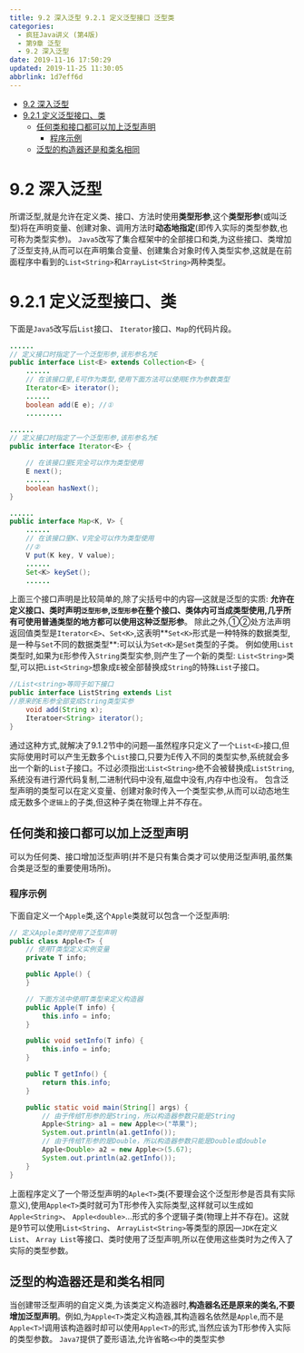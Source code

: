 ```yaml
---
title: 9.2 深入泛型 9.2.1 定义泛型接口 泛型类
categories: 
  - 疯狂Java讲义 (第4版)
  - 第9章 泛型
  - 9.2 深入泛型
date: 2019-11-16 17:50:29
updated: 2019-11-25 11:30:05
abbrlink: 1d7eff6d
---
```

<div id='my_toc'>

- [9.2 深入泛型](/JavaReadingNotes/1d7eff6d/#9-2-深入泛型)
- [9.2.1 定义泛型接口、类](/JavaReadingNotes/1d7eff6d/#9-2-1-定义泛型接口、类)
    - [任何类和接口都可以加上泛型声明](/JavaReadingNotes/1d7eff6d/#任何类和接口都可以加上泛型声明)
        - [程序示例](/JavaReadingNotes/1d7eff6d/#程序示例)
    - [泛型的构造器还是和类名相同](/JavaReadingNotes/1d7eff6d/#泛型的构造器还是和类名相同)

</div>
<!--more-->
<script>if (navigator.platform.toLowerCase() == 'win32'){document.getElementById('my_toc').style.display = 'none';}</script>

<!--end-->
# 9.2 深入泛型 #
所谓泛型,就是允许在定义类、接口、方法时使用**类型形参**,这个**类型形参**(或叫泛型)将在声明变量、创建对象、调用方法时**动态地指定**(即传入实际的类型参数,也可称为类型实参)。
`Java5`改写了集合框架中的全部接口和类,为这些接口、类增加了泛型支持,从而可以在声明集合变量、创建集合对象时传入类型实参,这就是在前面程序中看到的`List<String>`和`ArrayList<String>`两种类型。
# 9.2.1 定义泛型接口、类 #
下面是`Java5`改写后`List`接口、 `Iterator`接口、`Map`的代码片段。
```java
......
// 定义接口时指定了一个泛型形参,该形参名为E
public interface List<E> extends Collection<E> {
    ......
    // 在该接口里,E可作为类型,使用下面方法可以使用E作为参数类型
    Iterator<E> iterator();
    ......
    boolean add(E e); //①
    .........
```
```java
......
// 定义接口时指定了一个泛型形参,该形参名为E
public interface Iterator<E> {

    // 在该接口里E完全可以作为类型使用
    E next();
    ......
    boolean hasNext();
}
```
```java
......
public interface Map<K, V> {
    ......
    // 在该接口里K、V完全可以作为类型使用
    //②
    V put(K key, V value);
    ......
    Set<K> keySet();
    ......
```
上面三个接口声明是比较简单的,除了尖括号中的内容—这就是泛型的实质:
**允许在定义接口、类时声明`泛型形参`,`泛型形参`在整个接口、类体内可当成类型使用,几乎所有可使用普通类型的地方都可以使用这种泛型形参**。
除此之外,①②处方法声明返回值类型是`Iterator<E>`、`Set<K>`,这表明**`Set<K>`形式是一种特殊的数据类型,是一种与`Set`不同的数据类型**:可以认为`Set<K>`是`Set`类型的子类。
例如使用`List`类型时,如果为`E`形参传入`String`类型实参,则产生了一个新的类型: `List<String>`类型,可以把`List<String>`想象成`E`被全部替换成`String`的特殊`List`子接口。
```java
//List<string>等同于如下接口
public interface ListString extends List
//原来的E形参全部变成String类型实参
    void add(String x);
    Iteratoer<String> iterator();
}
```
通过这种方式,就解决了9.1.2节中的问题—虽然程序只定义了一个`List<E>`接口,但实际使用时可以产生无数多个`List`接口,只要为E传入不同的类型实参,系统就会多出一个新的`List`子接口。不过必须指出:`List<String>`绝不会被替换成`ListString`,系统没有进行源代码复制,二进制代码中没有,磁盘中没有,内存中也没有。
包含泛型声明的类型可以在定义变量、创建对象时传入一个类型实参,从而可以动态地生成无数多个`逻辑上`的子类,但这种子类在物理上并不存在。
## 任何类和接口都可以加上泛型声明 ##
可以为任何类、接口增加泛型声明(并不是只有集合类才可以使用泛型声明,虽然集合类是泛型的重要使用场所)。
### 程序示例 ###
下面自定义一个`Apple`类,这个`Apple`类就可以包含一个泛型声明:
```java
// 定义Apple类时使用了泛型声明
public class Apple<T> {
    // 使用T类型定义实例变量
    private T info;

    public Apple() {
    }

    // 下面方法中使用T类型来定义构造器
    public Apple(T info) {
        this.info = info;
    }

    public void setInfo(T info) {
        this.info = info;
    }

    public T getInfo() {
        return this.info;
    }

    public static void main(String[] args) {
        // 由于传给T形参的是String，所以构造器参数只能是String
        Apple<String> a1 = new Apple<>("苹果");
        System.out.println(a1.getInfo());
        // 由于传给T形参的是Double，所以构造器参数只能是Double或double
        Apple<Double> a2 = new Apple<>(5.67);
        System.out.println(a2.getInfo());
    }
}
```
上面程序定义了一个带泛型声明的`Aple<T>`类(不要理会这个泛型形参是否具有实际意义),使用`Apple<T>`类时就可为T形参传入实际类型,这样就可以生成如`Apple<String>`、 `Apple<double>`…形式的多个逻辑子类(物理上并不存在)。这就是9节可以使用`List<String`、 `ArrayList<String>`等类型的原因—`JDK`在定义`List`、 `Array List`等接口、类时使用了泛型声明,所以在使用这些类时为之传入了实际的类型参数。
## 泛型的构造器还是和类名相同 ##
当创建带泛型声明的自定义类,为该类定义构造器时,**构造器名还是原来的类名,不要增加泛型声明**。例如,为`Apple<T>`类定义构造器,其构造器名依然是`Apple`,而不是`Apple<T>`!调用该构造器时却可以使用`Apple<T>`的形式,当然应该为T形参传入实际的类型参数。
`Java7`提供了菱形语法,允许省略`<>`中的类型实参
